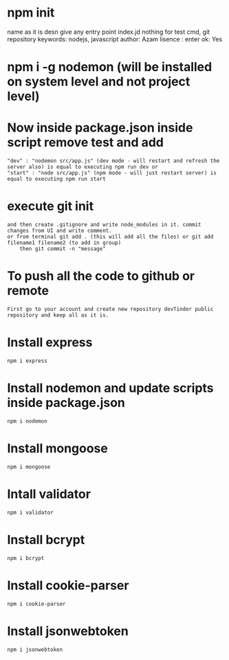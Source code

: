 # npm init
name as it is
desn give any
entry point index.jd
nothing for test cmd, git repository
keywords: nodejs, javascript
author: Azam
lisence : enter
ok: Yes

# npm i -g nodemon   (will be installed on system level and not project level)

# Now inside package.json inside script remove test and add  
    "dev" : "nodemon src/app.js" (dev mode - will restart and refresh the server also) is equal to executing npm run dev or 
    "start" : "node src/app.js" (npm mode - will just restart server) is equal to executing npm run start

# execute git init 
    and then create .gitignore and write node_modules in it. commit changes from UI and write comment.
    or from terminal git add . (this will add all the files) or git add filename1 filename2 (to add in group) 
        then git commit -n "message" 

# To push all the code to github or remote
    First go to your account and create new repository devTinder public repository and keep all as it is.

# Install express
    npm i express

# Install nodemon and update scripts inside package.json
    npm i nodemon

# Install mongoose
    npm i mongoose

# Intall validator
    npm i validator

# Install bcrypt
    npm i bcrypt

# Install cookie-parser
    npm i cookie-parser

# Install jsonwebtoken
    npm i jsonwebtoken

    